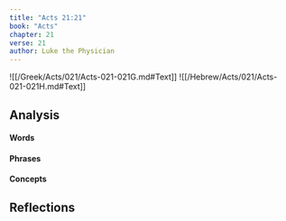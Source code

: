 ```yaml
---
title: "Acts 21:21"
book: "Acts"
chapter: 21
verse: 21
author: Luke the Physician
---
```

![[/Greek/Acts/021/Acts-021-021G.md#Text]]
![[/Hebrew/Acts/021/Acts-021-021H.md#Text]]

## Analysis

#### Words

#### Phrases

#### Concepts

## Reflections
